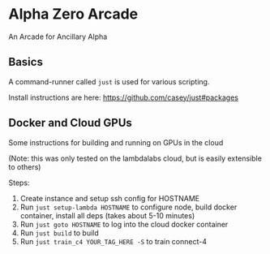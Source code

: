 
# Alpha Zero Arcade

An Arcade for Ancillary Alpha

## Basics

A command-runner called `just` is used for various scripting.

Install instructions are here: https://github.com/casey/just#packages

## Docker and Cloud GPUs

Some instructions for building and running on GPUs in the cloud

(Note: this was only tested on the lambdalabs cloud, but is easily extensible to others)

Steps:
  1. Create instance and setup ssh config for HOSTNAME
  2. Run `just setup-lambda HOSTNAME` to configure node, build docker container, install all deps (takes about 5-10 minutes)
  3. Run `just goto HOSTNAME` to log into the cloud docker container
  4. Run `just build` to build
  5. Run `just train_c4 YOUR_TAG_HERE -S` to train connect-4

